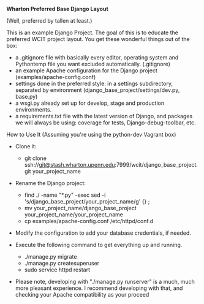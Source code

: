**Wharton Preferred Base Django Layout**

(Well, preferred by tallen at least.)

This is an example Django Project. The goal of this is to educate the preferred WCIT project layout. You get these wonderful things out of the box:

* a .gitignore file with basically every editor, operating system and Pythontemp  file you want excluded automatically. (.gitignore)
* an example Apache configuration for the Django project (examples/apache-config.conf)
* settings done in the preferred style: in a settings subdirectory, separated by environment (django_base_project/settings/dev.py, base.py)
* a wsgi.py already set up for develop, stage and production environments.
* a requirements.txt file with the latest version of Django, and packages we will always be using: coverage for tests, Django-debug-toolbar, etc.

How to Use It (Assuming you're using the python-dev Vagrant box)

* Clone it:
    * git clone ssh://git@stash.wharton.upenn.edu:7999/wcit/django_base_project.git your_project_name
* Rename the Django project: 
    * find ./ -name "*.py" -exec sed -i 's/django_base_project/your_project_name/g' {} \;
    * mv your_project_name/django_base_project your_project_name/your_project_name
    * cp examples/apache-config.conf /etc/httpd/conf.d
* Modify the configuration to add your database credentials, if needed.
* Execute the following command to get everything up and running.
    * ./manage.py migrate
    * ./manage.py createsuperuser
    * sudo service httpd restart

* Please note, developing with "./manage.py runserver" is a much, much more pleasant experience. I recommend developing with that, and checking your Apache compatibility as your proceed

